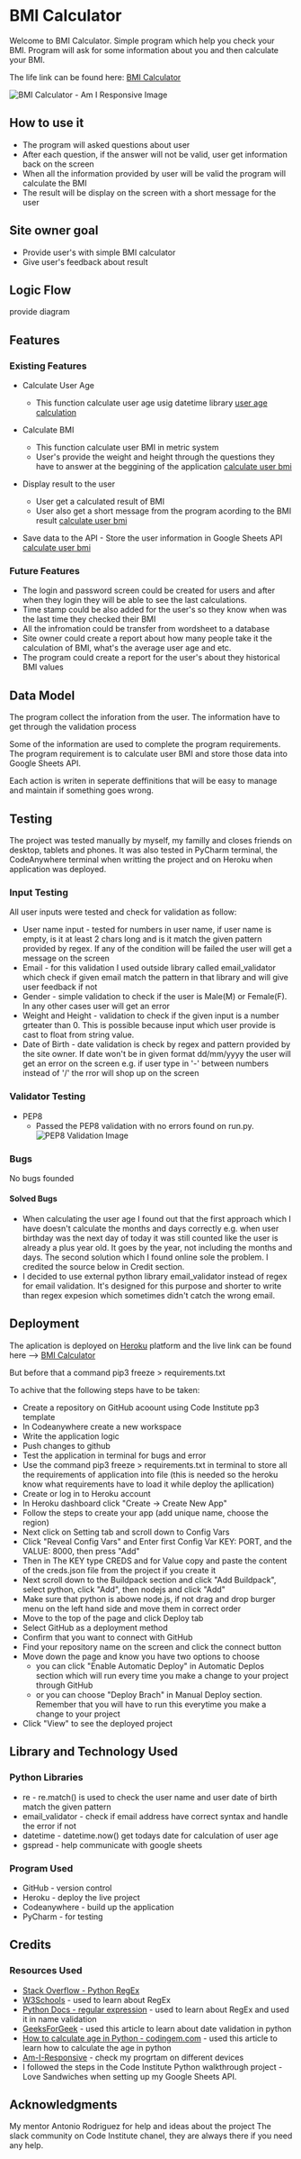 # BMI Calculator

Welcome to BMI Calculator. Simple program which help you check your BMI. Program will ask for some information about you and then calculate your BMI.

The life link can be found here: [BMI Calculator](https://calculate-your-bmi-50a851f64fcf.herokuapp.com/)

![BMI Calculator - Am I Responsive Image](docs/readme_images/am_i_responsive.png)

## How to use it

- The program will asked questions about user 
- After each question, if the answer will not be valid, user get information back on the screen
- When all the information provided by user will be valid the program will calculate the BMI
- The result will be display on the screen with a short message for the user

## Site owner goal

- Provide user's with simple BMI calculator
- Give user's feedback about result

## Logic Flow

provide diagram

## Features

### Existing Features
- Calculate User Age
    - This function calculate user age usig datetime library
    [user age calculation](docs/readme_images/...)

 - Calculate BMI
    - This function calculate user BMI in metric system
    - User's provide the weight and height through the questions they have to answer at the beggining of the application
    [calculate user bmi](docs/readme_images/...)

  - Display result to the user
    - User get a calculated result of BMI
    - User also get a short message from the program acording to the BMI result
    [calculate user bmi](docs/readme_images/...)

   - Save data to the API
    - Store the user information in Google Sheets API
    [calculate user bmi](docs/readme_images/...)

 ### Future Features

- The login and password screen could be created for users and after when they login they will be able to see the last calculations.
- Time stamp could be also added for the user's so they know when was the last time they checked their BMI
- All the infromation could be transfer from wordsheet to a database
- Site owner could create a report about how many people take it the calculation of BMI, what's the average user age and etc.
- The program could create a report for the user's about they historical BMI values

## Data Model

The program collect the inforation from the user.
The information have to get through the validation process

Some of the information are used to complete the program requirements.
The program requirement is to calculate user BMI and store those data into Google Sheets API.

Each action is writen in seperate deffinitions that will be easy to manage and maintain if something goes wrong.

## Testing

The project was tested manually by myself, my familly and closes friends on desktop, tablets and phones.
It was also tested in PyCharm terminal, the CodeAnywhere terminal when writting the project and on Heroku when application was deployed.

### Input Testing

All user inputs were tested and check for validation as follow:
- User name input - tested for numbers in user name, if user name is empty, is it at least 2 chars long and is it match the given pattern provided by regex. If any of the condition will be failed the user will get a message on the screen
- Email - for this validation I used outside library called email_validator which check if given email match the pattern in that library and will give user feedback if not
- Gender - simple validation to check if the user is Male(M) or Female(F). In any other cases user will get an error
- Weight and Height - validation to check if the given input is a number grteater than 0. This is possible because input which user provide is cast to float from string value.
- Date of Birth - date validation is check by regex and pattern provided by the site owner. If date won't be in given format dd/mm/yyyy the user will get an error on the screen e.g. if user type in '-' between numbers instead of '/' the rror will shop up on the screen

### Validator Testing

- PEP8
    - Passed the PEP8 validation with no errors found on run.py.
    ![PEP8 Validation Image](docs/readme_images/PEP8_Validation.png)


### Bugs

No bugs founded

#### Solved Bugs

- When calculating the user age I found out that the first approach which I have doesn't calculate the months and days correctly e.g. when user birthday was the next day of today it was still counted like the user is already a plus year old. It goes by the year, not including the months and days. The second solution which I found online sole the problem. I credited the source below in Credit section.
- I decided to use external python library email_validator instead of regex for email validation. It's designed for this purpose and shorter to write than regex expesion which sometimes didn't catch the wrong email.

## Deployment

The aplication is deployed on [Heroku](https://dashboard.heroku.com/apps) platform and the live link can be found here --> [BMI Calculator](https://calculate-your-bmi-50a851f64fcf.herokuapp.com/)

But before that a command pip3 freeze > requirements.txt

To achive that the following steps have to be taken:
 - Create a repository on GitHub acoount using Code Institute pp3 template
 - In Codeanywhere create a new workspace
 - Write the application logic
 - Push changes to github
 - Test the application in terminal for bugs and error
 - Use the command pip3 freeze > requirements.txt in terminal to store all the requirements of application into file (this is needed so the heroku know what requirements have to load it while deploy the apllication)
 - Create or log in to Heroku account
 - In Heroku dashboard click "Create -> Create New App"
 - Follow the steps to create your app (add unique name, choose the region)
 - Next click on Setting tab and scroll down to Config Vars
 - Click "Reveal Config Vars" and Enter first Config Var KEY: PORT, and the VALUE: 8000, then press "Add"
 - Then in The KEY type CREDS and for Value copy and paste the content of the creds.json file from the project if you create it
 - Next scroll down to the Buildpack section and click "Add Buildpack", select python, click "Add", then nodejs and click "Add"
 - Make sure that python is abowe node.js, if not drag and drop burger menu on the left hand side and move them in correct order
 - Move to the top of the page and click Deploy tab
 - Select GitHub as a deployment method
 - Confirm that you want to connect with GitHub
 - Find your repository name on the screen and click the connect button
 - Move down the page and know you have two options to choose
    - you can click "Enable Automatic Deploy" in Automatic Deplos section which will run every time you make a change to your project through GitHub
    - or you can choose "Deploy Brach" in Manual Deploy section. Remember that you will have to run this everytime you make a change to your project
- Click "View" to see the deployed project    


## Library and Technology Used

### Python Libraries

- re - re.match() is used to check the user name and user date of birth match the given pattern
- email_validator - check if email address have correct syntax and handle the error if not
- datetime - datetime.now() get todays date for calculation of user age
- gspread - help communicate with google sheets

### Program Used

- GitHub - version control
- Heroku - deploy the live project
- Codeanywhere - build up the application
- PyCharm - for testing

## Credits

### Resources Used

- [Stack Overflow - Python RegEx](https://stackoverflow.com/)
- [W3Schools](https://www.w3schools.com/python/python_regex.asp) - used to learn about RegEx
- [Python Docs - regular expression](https://docs.python.org/3/library/re.html) - used to learn about RegEx and used it in name validation
- [GeeksForGeek](https://www.geeksforgeeks.org/python-validate-string-date-format/) - used this article to learn about date validation in python
- [How to calculate age in Python - codingem.com](https://www.codingem.com/how-to-calculate-age-in-python/) - used this article to learn how to calculate the age in python 
- [Am-I-Responsive](https://ui.dev/amiresponsive) - check my progrtam on different devices
- I followed the steps in the Code Institute Python walkthrough project - Love Sandwiches when setting up my Google Sheets API.

## Acknowledgments

My mentor Antonio Rodriguez for help and ideas about the project
The slack community on Code Institute chanel, they are always there if you need any help.